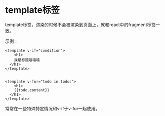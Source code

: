 # template标签

template标签，渲染的时候不会被渲染到页面上，就和react中的fragment标签一致。

示例：

```vue
<template v-if="condition">
	<h1>
    我是标题嘻嘻嘻
  </h1>
</template>


<template v-for="todo in todos">
	<h1>
    {{todo.content}}
  </h1>
</template>
```



常常在一些特殊特定情况和v-if于v-for一起使用。

